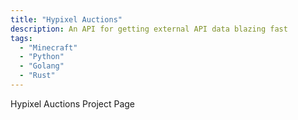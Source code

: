 ```yaml
---
title: "Hypixel Auctions"
description: An API for getting external API data blazing fast
tags: 
  - "Minecraft"
  - "Python"
  - "Golang"
  - "Rust"
---
```


Hypixel Auctions Project Page